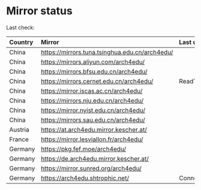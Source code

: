 <script src="./time.js"></script>
# Mirror status
Last check: <script type="text/javascript">localize(1752258980.5961287);</script>

|Country|Mirror|Last update|
|:------|:-----|:----------|
|China|https://mirrors.tuna.tsinghua.edu.cn/arch4edu/|<script type="text/javascript">localize(1752216618);</script>|
|China|https://mirrors.aliyun.com/arch4edu/|<script type="text/javascript">localize(1752216618);</script>|
|China|https://mirrors.bfsu.edu.cn/arch4edu/|<script type="text/javascript">localize(1752216618);</script>|
|China|https://mirrors.cernet.edu.cn/arch4edu/|ReadTimeout|
|China|https://mirror.iscas.ac.cn/arch4edu/|<script type="text/javascript">localize(1752216618);</script>|
|China|https://mirrors.nju.edu.cn/arch4edu/|<script type="text/javascript">localize(1752130162);</script>|
|China|https://mirror.nyist.edu.cn/arch4edu/|<script type="text/javascript">localize(1752216618);</script>|
|China|https://mirrors.sau.edu.cn/arch4edu/|<script type="text/javascript">localize(1752130162);</script>|
|Austria|https://at.arch4edu.mirror.kescher.at/|<script type="text/javascript">localize(1752216618);</script>|
|France|https://mirror.lesviallon.fr/arch4edu/|<script type="text/javascript">localize(1752216618);</script>|
|Germany|https://pkg.fef.moe/arch4edu/|<script type="text/javascript">localize(1752216618);</script>|
|Germany|https://de.arch4edu.mirror.kescher.at/|<script type="text/javascript">localize(1752216618);</script>|
|Germany|https://mirror.sunred.org/arch4edu/|<script type="text/javascript">localize(1752216618);</script>|
|Germany|https://arch4edu.shtrophic.net/|ConnectionError|

<script src="./tablefilter/tablefilter.js"></script>
<script src="./table.js"></script>